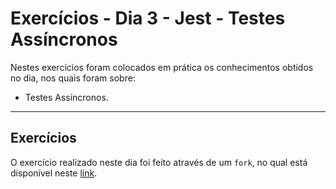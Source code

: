 # Exercícios - Dia 3 - Jest - Testes Assíncronos

Nestes exercícios foram colocados em prática os conhecimentos obtidos no dia, nos quais foram sobre:

  - Testes Assíncronos.

___

## Exercícios

O exercício realizado neste dia foi feito através de um `fork`, no qual está disponível neste [link](https://github.com/Lucas-Almeida-SD/exercise-magic-card).